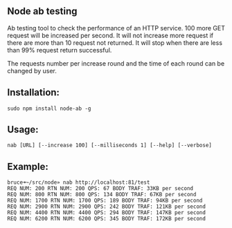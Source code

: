 ## Node ab testing

Ab testing tool to check the performance of an HTTP service. 100 more GET request
 will be increased per second. It will not increase more request if there are more
 than 10 request not returned. It will stop when there are less than 99% request 
 return successful.

The requests number per increase round and the time of each round can be changed by user.
 
## Installation:

    sudo npm install node-ab -g 

## Usage:

    nab [URL] [--increase 100] [--milliseconds 1] [--help] [--verbose]

## Example:

    bruce➜~/src/node» nab http://localhost:81/test                                              
    REQ NUM: 200 RTN NUM: 200 QPS: 67 BODY TRAF: 33KB per second
    REQ NUM: 800 RTN NUM: 800 QPS: 134 BODY TRAF: 67KB per second
    REQ NUM: 1700 RTN NUM: 1700 QPS: 189 BODY TRAF: 94KB per second
    REQ NUM: 2900 RTN NUM: 2900 QPS: 242 BODY TRAF: 121KB per second
    REQ NUM: 4400 RTN NUM: 4400 QPS: 294 BODY TRAF: 147KB per second
    REQ NUM: 6200 RTN NUM: 6200 QPS: 345 BODY TRAF: 172KB per second

